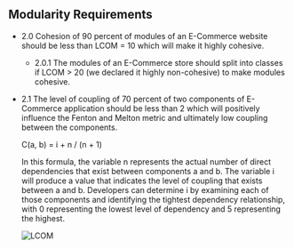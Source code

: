 ## Modularity Requirements

- 2.0 Cohesion of 90 percent of modules of an E-Commerce website should be less than LCOM = 10 which will make it highly cohesive.
 
  - 2.0.1 The modules of an E-Commerce store should split into classes if LCOM > 20 (we declared it highly non-cohesive) to make modules cohesive.

- 2.1 The level of coupling of 70 percent of two components of E-Commerce application should be less than 2 which will positively influence the Fenton and Melton metric and ultimately low coupling between the components.


    C(a, b) = i + n / (n + 1)
    
    In this formula, the variable n represents the actual number of direct dependencies that exist between components a and b. The variable i will produce a value that
    indicates the level of coupling that exists between a and b. Developers can determine i by examining each of those components and identifying the 
    tightest dependency relationship, with 0 representing the lowest level of dependency and 5 representing the highest.
    
    ![LCOM](https://i.imgur.com/vUT6CYt.png)
    
    
   

